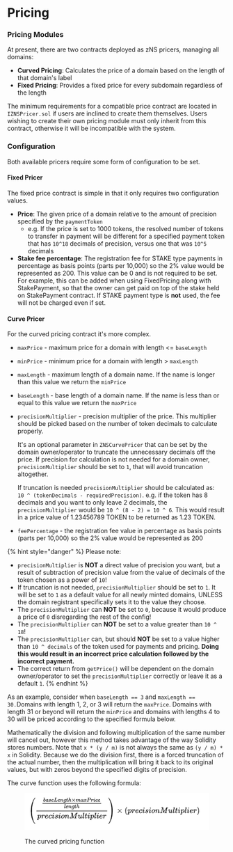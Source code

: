 # Pricing

### Pricing Modules <a href="#pricing-modules" id="pricing-modules"></a>

At present, there are two contracts deployed as zNS pricers, managing all domains:

* **Curved Pricing**: Calculates the price of a domain based on the length of that domain's label
* **Fixed Pricing**: Provides a fixed price for every subdomain regardless of the length

The minimum requirements for a compatible price contract are located in `IZNSPricer.sol` if users are inclined to create them themselves. Users wishing to create their own pricing module must only inherit from this contract, otherwise it will be incompatible with the system.

### Configuration

Both available pricers require some form of configuration to be set.

#### Fixed Pricer

The fixed price contract is simple in that it only requires two configuration values.

* **Price**: The given price of a domain relative to the amount of precision specified by the `paymentToken`
  * e.g. If the price is set to 1000 tokens, the resolved number of tokens to transfer in payment will be different for a specified payment token that has `10^18` decimals of precision, versus one that was `10^5` decimals
* **Stake fee percentage**: The registration fee for STAKE type payments in percentage as basis points (parts per 10,000) so the 2% value would be represented as 200. This value can be 0 and is not required to be set. For example, this can be added when using FixedPricing along with StakePayment, so that the owner can get paid on top of the stake held on StakePayment contract. If STAKE payment type is **not** used, the fee will not be charged even if set.

#### Curve Pricer

For the curved pricing contract it's more complex.

* `maxPrice` - maximum price for a domain with length <= `baseLength`
* `minPrice` - minimum price for a domain with length > `maxLength`
* `maxLength` - maximum length of a domain name. If the name is longer than this value we return the `minPrice`
* `baseLength` - base length of a domain name. If the name is less than or equal to this value we return the `maxPrice`
*   `precisionMultiplier` - precision multiplier of the price. This multiplier should be picked based on the number of token decimals to calculate properly.

    It's an optional parameter in `ZNSCurvePricer` that can be set by the domain owner/operator to truncate the unnecessary decimals off the price. If precision for calculation is not needed for a domain owner, `precisionMultiplier` should be set to `1`, that will avoid truncation altogether.

    If truncation is needed `precisionMultiplier` should be calculated as:\
    `10 ^ (tokenDecimals - requiredPrecision)`. e.g. if the token has 8 decimals and you want to only leave 2 decimals, the `precisionMultiplier` would be `10 ^ (8 - 2) = 10 ^ 6`. This would result in a price value of 1.23456789 TOKEN to be returned as 1.23 TOKEN.
* `feePercentage` - the registration fee value in percentage as basis points (parts per 10,000) so the 2% value would be represented as 200

{% hint style="danger" %}
Please note:

* `precisionMultiplier` is **NOT** a direct value of precision you want, but a result of subtraction of precision value from the value of decimals of the token chosen as a power of `10`!
* If truncation is not needed, `precisionMultiplier` should be set to `1`. It will be set to `1` as a default value for all newly minted domains, UNLESS the domain registrant specifically sets it to the value they choose.
* The `precisionMultiplier` can **NOT** be set to `0`, because it would produce a price of `0` disregarding the rest of the config!
* The `precisionMultiplier` can **NOT** be set to a value greater than `10 ^ 18`!
* The `precisionMultiplier` can, but should **NOT** be set to a value higher than `10 ^ decimals` of the token used for payments and pricing. **Doing this would result in an incorrect price calculation followed by the incorrect payment.**
* The correct return from `getPrice()` will be dependent on the domain owner/operator to set the `precisionMultiplier` correctly or leave it as a default `1`.
{% endhint %}

As an example, consider when `baseLength == 3` and `maxLength == 30.`Domains with length 1, 2, or 3 will return the `maxPrice`. Domains with length 31 or beyond will return the `minPrice`  and domains with lengths 4 to 30 will be priced according to the specified formula below.

Mathematically the division and following multiplication of the same number will cancel out, however this method takes advantage of the way Solidity stores numbers. Note that `x * (y / m)` is not always the same as `(y / m) * x` in Solidity. Because we do the division first, there is a forced truncation of the actual number, then the multiplication will bring it back to its original values, but with zeros beyond the specified digits of precision.

The curve function uses the following formula:

<figure><img src="../.gitbook/assets/image.png" alt=""><figcaption><p>The curved pricing function</p></figcaption></figure>
